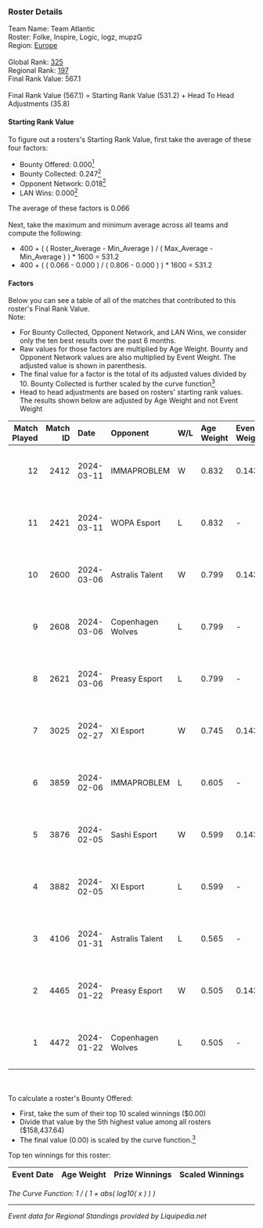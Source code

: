 ### Roster Details<br />
Team Name: Team Atlantic<br />
Roster: Folke, Inspire, Logic, logz, mupzG<br />
Region: [Europe]( ../standings_europe.md)<br />
<br />
Global Rank: [325](../standings_global.md)<br />
Regional Rank: [197]( ../standings_europe.md)<br />
Final Rank Value:  567.1<br />
<br />
Final Rank Value (567.1) = Starting Rank Value (531.2) + Head To Head Adjustments (35.8)<br />

#### Starting Rank Value<br />
To figure out a rosters's Starting Rank Value, first take the average of these four factors:<br />
- Bounty Offered: 0.000[<sup>1</sup>](#table2)
- Bounty Collected: 0.247[<sup>2</sup>](#table1)
- Opponent Network: 0.018[<sup>2</sup>](#table1)
- LAN Wins: 0.000[<sup>2</sup>](#table1)

The average of these factors is 0.066<br />
<br />
Next, take the maximum and minimum average across all teams and compute the following:<br />
- 400 + ( ( Roster_Average - Min_Average ) / ( Max_Average - Min_Average ) ) * 1600 = 531.2
- 400 + ( ( 0.066 - 0.000 ) / ( 0.806 - 0.000 ) ) * 1600 = 531.2


#### Factors<br />
Below you can see a table of all of the matches that contributed to this roster's Final Rank Value.<br />
Note:<br />

- For Bounty Collected, Opponent Network, and LAN Wins, we consider only the ten best results over the past 6 months.
- Raw values for those factors are multiplied by Age Weight. Bounty and Opponent Network values are also multiplied by Event Weight. The adjusted value is shown in parenthesis.
- The final value for a factor is the total of its adjusted values divided by 10. Bounty Collected is further scaled by the curve function[<sup>3</sup>](#curveFunction)
- Head to head adjustments are based on rosters' starting rank values. The results shown below are adjusted by Age Weight and not Event Weight
<span id="table1"></span><br />


| Match Played | Match ID | Date       | Opponent          | W/L | Age Weight | Event Weight | Bounty Collected | Opponent Network | LAN Wins  | H2H Adj. | Roster                             |
| -: | -: | :- | :- | :- | :- | :- | :- | :- | :- | -: | :- |
|           12 |     2412 | 2024-03-11 | IMMAPROBLEM       | W   | 0.832      | 0.143        | 0.000 (0.000)    | 0.136 (0.016)    | 0 (0.000) |    12.54 | Folke, Inspire, Logic, logz, mupzG |
|           11 |     2421 | 2024-03-11 | WOPA Esport       | L   | 0.832      | -            | -                | -                | -         |    -6.23 | Folke, Inspire, Logic, logz, mupzG |
|           10 |     2600 | 2024-03-06 | Astralis Talent   | W   | 0.799      | 0.143        | 0.030 (0.003)    | 0.613 (0.070)    | 0 (0.000) |    22.36 | Folke, Inspire, Logic, logz, mupzG |
|            9 |     2608 | 2024-03-06 | Copenhagen Wolves | L   | 0.799      | -            | -                | -                | -         |    -9.28 | Folke, Inspire, Logic, logz, mupzG |
|            8 |     2621 | 2024-03-06 | Preasy Esport     | L   | 0.799      | -            | -                | -                | -         |    -6.49 | Folke, Inspire, Logic, logz, mupzG |
|            7 |     3025 | 2024-02-27 | XI Esport         | W   | 0.745      | 0.143        | 0.002 (0.000)    | 0.313 (0.033)    | 0 (0.000) |    16.26 | Folke, Inspire, Logic, logz, mupzG |
|            6 |     3859 | 2024-02-06 | IMMAPROBLEM       | L   | 0.605      | -            | -                | -                | -         |    -9.29 | Folke, Inspire, logz, mupzG, zEden |
|            5 |     3876 | 2024-02-05 | Sashi Esport      | W   | 0.599      | 0.143        | 0.055 (0.005)    | 0.256 (0.022)    | 0 (0.000) |    15.47 | Folke, Inspire, logz, mupzG, zEden |
|            4 |     3882 | 2024-02-05 | XI Esport         | L   | 0.599      | -            | -                | -                | -         |    -5.52 | Folke, Inspire, logz, mupzG, zEden |
|            3 |     4106 | 2024-01-31 | Astralis Talent   | L   | 0.565      | -            | -                | -                | -         |    -1.59 | Folke, Inspire, logz, mupzG, zEden |
|            2 |     4465 | 2024-01-22 | Preasy Esport     | W   | 0.505      | 0.143        | 0.007 (0.000)    | 0.525 (0.038)    | 0 (0.000) |    13.12 | Folke, Inspire, logz, mupzG, zEden |
|            1 |     4472 | 2024-01-22 | Copenhagen Wolves | L   | 0.505      | -            | -                | -                | -         |    -5.53 | Folke, Inspire, logz, mupzG, zEden |

<br />
<span id="table2"></span><br />
To calculate a roster's Bounty Offered:<br />

- First, take the sum of their top 10 scaled winnings ($0.00)
- Divide that value by the 5th highest value among all rosters ($158,437.64)
- The final value (0.00) is scaled by the curve function.[<sup>3</sup>](#curveFunction)

Top ten winnings for this roster:<br />

| Event Date | Age Weight | Prize Winnings | Scaled Winnings |
| :- | -: | :- | :- |


<span id="curveFunction"></span>_The Curve Function: 1 / ( 1 + abs( log10( x ) ) )_<br />

---
_Event data for Regional Standings provided by Liquipedia.net_<br />

